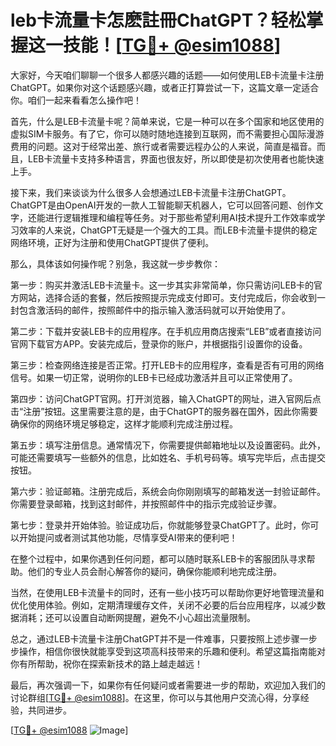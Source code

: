# leb卡流量卡怎麽註冊ChatGPT？轻松掌握这一技能！[[TG💪+ @esim1088](https://t.me/s/esim1088)]

大家好，今天咱们聊聊一个很多人都感兴趣的话题——如何使用LEB卡流量卡注册ChatGPT。如果你对这个话题感兴趣，或者正打算尝试一下，这篇文章一定适合你。咱们一起来看看怎么操作吧！

首先，什么是LEB卡流量卡呢？简单来说，它是一种可以在多个国家和地区使用的虚拟SIM卡服务。有了它，你可以随时随地连接到互联网，而不需要担心国际漫游费用的问题。这对于经常出差、旅行或者需要远程办公的人来说，简直是福音。而且，LEB卡流量卡支持多种语言，界面也很友好，所以即使是初次使用者也能快速上手。

接下来，我们来谈谈为什么很多人会想通过LEB卡流量卡注册ChatGPT。ChatGPT是由OpenAI开发的一款人工智能聊天机器人，它可以回答问题、创作文字，还能进行逻辑推理和编程等任务。对于那些希望利用AI技术提升工作效率或学习效率的人来说，ChatGPT无疑是一个强大的工具。而LEB卡流量卡提供的稳定网络环境，正好为注册和使用ChatGPT提供了便利。

那么，具体该如何操作呢？别急，我这就一步步教你：

第一步：购买并激活LEB卡流量卡。这一步其实非常简单，你只需访问LEB卡的官方网站，选择合适的套餐，然后按照提示完成支付即可。支付完成后，你会收到一封包含激活码的邮件，按照邮件中的指示输入激活码就可以开始使用了。

第二步：下载并安装LEB卡的应用程序。在手机应用商店搜索“LEB”或者直接访问官网下载官方APP。安装完成后，登录你的账户，并根据指引设置你的设备。

第三步：检查网络连接是否正常。打开LEB卡的应用程序，查看是否有可用的网络信号。如果一切正常，说明你的LEB卡已经成功激活并且可以正常使用了。

第四步：访问ChatGPT官网。打开浏览器，输入ChatGPT的网址，进入官网后点击“注册”按钮。这里需要注意的是，由于ChatGPT的服务器在国外，因此你需要确保你的网络环境足够稳定，这样才能顺利完成注册过程。

第五步：填写注册信息。通常情况下，你需要提供邮箱地址以及设置密码。此外，可能还需要填写一些额外的信息，比如姓名、手机号码等。填写完毕后，点击提交按钮。

第六步：验证邮箱。注册完成后，系统会向你刚刚填写的邮箱发送一封验证邮件。你需要登录邮箱，找到这封邮件，并按照邮件中的指示完成验证步骤。

第七步：登录并开始体验。验证成功后，你就能够登录ChatGPT了。此时，你可以开始提问或者测试其他功能，尽情享受AI带来的便利吧！

在整个过程中，如果你遇到任何问题，都可以随时联系LEB卡的客服团队寻求帮助。他们的专业人员会耐心解答你的疑问，确保你能顺利地完成注册。

当然，在使用LEB卡流量卡的同时，还有一些小技巧可以帮助你更好地管理流量和优化使用体验。例如，定期清理缓存文件，关闭不必要的后台应用程序，以减少数据消耗；还可以设置自动断网提醒，避免不小心超出流量限制。

总之，通过LEB卡流量卡注册ChatGPT并不是一件难事，只要按照上述步骤一步步操作，相信你很快就能享受到这项高科技带来的乐趣和便利。希望这篇指南能对你有所帮助，祝你在探索新技术的路上越走越远！

最后，再次强调一下，如果你有任何疑问或者需要进一步的帮助，欢迎加入我们的讨论群组[[TG💪+ @esim1088](https://t.me/s/esim1088)]。在这里，你可以与其他用户交流心得，分享经验，共同进步。

[[TG💪+ @esim1088](https://t.me/s/esim1088) ![Image](https://i.postimg.cc/4NQfJmqS/Snipaste-2025-05-13-00-14-12.png)]
